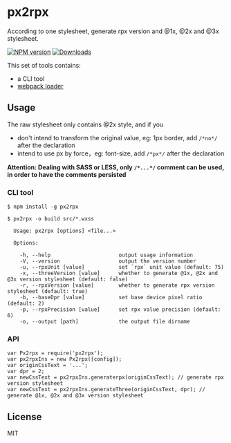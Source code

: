 # px2rpx

According to one stylesheet, generate rpx version and @1x, @2x and @3x stylesheet.

[![NPM version][npm-image]][npm-url]
[![Downloads][downloads-image]][downloads-url]

[npm-image]: https://img.shields.io/npm/v/px2rpx.svg?style=flat-square
[npm-url]: https://npmjs.org/package/px2rpx
[downloads-image]: http://img.shields.io/npm/dm/px2rpx.svg?style=flat-square
[downloads-url]: https://npmjs.org/package/px2rpx

This set of tools contains:

* a CLI tool
* [webpack loader](https://www.npmjs.com/package/px2rpx-loader)

## Usage

The raw stylesheet only contains @2x style, and if you

* don't intend to transform the original value, eg: 1px border, add `/*no*/` after the declaration
* intend to use px by force，eg: font-size, add `/*px*/` after the declaration

**Attention: Dealing with SASS or LESS, only `/*...*/` comment can be used, in order to have the comments persisted**

### CLI tool

```
$ npm install -g px2rpx
```
```
$ px2rpx -o build src/*.wxss
```

```
  Usage: px2rpx [options] <file...>

  Options:

    -h, --help                      output usage information
    -V, --version                   output the version number
    -u, --rpxUnit [value]           set `rpx` unit value (default: 75)
    -x, --threeVersion [value]      whether to generate @1x, @2x and @3x version stylesheet (default: false)
    -r, --rpxVersion [value]        whether to generate rpx version stylesheet (default: true)
    -b, --baseDpr [value]           set base device pixel ratio (default: 2)
    -p, --rpxPrecision [value]      set rpx value precision (default: 6)
    -o, --output [path]             the output file dirname
```

### API

```
var Px2rpx = require('px2rpx');
var px2rpxIns = new Px2rpx([config]);
var originCssText = '...';
var dpr = 2;
var newCssText = px2rpxIns.generaterpx(originCssText); // generate rpx version stylesheet
var newCssText = px2rpxIns.generateThree(originCssText, dpr); // generate @1x, @2x and @3x version stylesheet
```
## License

MIT
